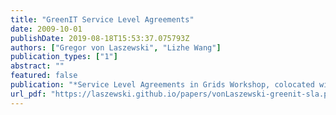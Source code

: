 ```yaml
---
title: "GreenIT Service Level Agreements"
date: 2009-10-01
publishDate: 2019-08-18T15:53:37.075793Z
authors: ["Gregor von Laszewski", "Lizhe Wang"]
publication_types: ["1"]
abstract: ""
featured: false
publication: "*Service Level Agreements in Grids Workshop, colocated with IEEE/ACM Grid 2009 Conference*"
url_pdf: "https://laszewski.github.io/papers/vonLaszewski-greenit-sla.pdf"
---
```


